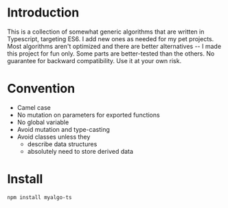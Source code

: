 # Introduction
This is a collection of somewhat generic algorithms that are written in Typescript, targeting ES6. I add new ones as needed for my pet projects. Most algorithms aren't optimized and there are better alternatives -- I made this project for fun only. Some parts are better-tested than the others. No guarantee for backward compatibility. Use it at your own risk.

# Convention
- Camel case
- No mutation on parameters for exported functions
- No global variable
- Avoid mutation and type-casting
- Avoid classes unless they
    - describe data structures
    - absolutely need to store derived data

# Install
```
npm install myalgo-ts
```